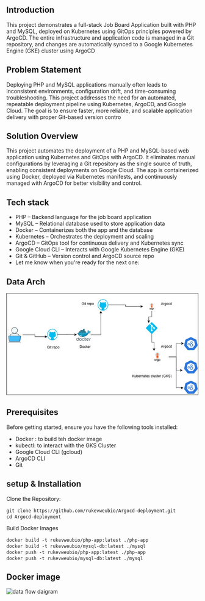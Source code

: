 ## Introduction

This project demonstrates a full-stack Job Board Application built with PHP and MySQL, deployed on Kubernetes using GitOps principles powered by ArgoCD. The entire infrastructure and application code is managed in a Git repository, and changes are automatically synced to a Google Kubernetes Engine (GKE) cluster using ArgoCD

## Problem Statement
Deploying PHP and MySQL applications manually often leads to inconsistent environments, configuration drift, and time-consuming troubleshooting. This project addresses the need for an automated, repeatable deployment pipeline using Kubernetes, ArgoCD, and Google Cloud. The goal is to ensure faster, more reliable, and scalable application delivery with proper Git-based version contro
 ## Solution Overview
This project automates the deployment of a PHP and MySQL-based web application using Kubernetes and GitOps with ArgoCD. It eliminates manual configurations by leveraging a Git repository as the single source of truth, enabling consistent deployments on Google Cloud. The app is containerized using Docker, deployed via Kubernetes manifests, and continuously managed with ArgoCD for better visibility and control.
## Tech stack
- PHP – Backend language for the job board application
- MySQL – Relational database used to store application data
- Docker – Containerizes both the app and the database
- Kubernetes – Orchestrates the deployment and scaling
- ArgoCD – GitOps tool for continuous delivery and Kubernetes sync
- Google Cloud CLI – Interacts with Google Kubernetes Engine (GKE)
- Git & GitHub – Version control and ArgoCD source repo
- Let me know when you're ready for the next one:
## Data Arch
![data flow daigram](https://github.com/rukevweubio/Argocd-deployment/blob/main/argocd-deployment-mysql-php/screenshoots/argoce3.jpg)

##  Prerequisites
Before getting started, ensure you have the following tools installed:
- Docker : to build teh docker image
- kubectl: to interact with the GKS Cluster
- Google Cloud CLI (gcloud)
- ArgoCD CLI
- Git

## setup & Installation
Clone the Repository:
```
git clone https://github.com/rukevweubio/Argocd-deployment.git
cd Argocd-deployment
```
Build Docker Images
```
docker build -t rukevweubio/php-app:latest ./php-app
docker build -t rukevweubio/mysql-db:latest ./mysql
docker push -t rukevweubio/php-app:latest ./php-app
docker push -t rukevweubio/mysql-db:latest ./mysql

```
## Docker image
![data flow daigram](https://github.com/rukevweubio/Argocd-deployment/blob/main/argocd-deployment-mysql-php/screenshoots(1555).png)






